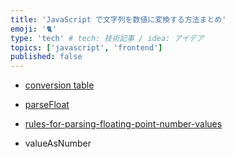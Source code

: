 ```yaml
---
title: 'JavaScript で文字列を数値に変換する方法まとめ'
emoji: '🐈'
type: 'tech' # tech: 技術記事 / idea: アイデア
topics: ['javascript', 'frontend']
published: false
---
```


- [conversion table](https://stackoverflow.com/questions/17106681/parseint-vs-unary-plus-when-to-use-which/17106702#17106702?newreg=6a1d4706ff50425ca16bd5ec2f6e80e0)
- [parseFloat](https://tc39.es/ecma262/multipage/global-object.html#sec-parsefloat-string)
- [rules-for-parsing-floating-point-number-values](https://html.spec.whatwg.org/multipage/common-microsyntaxes.html#rules-for-parsing-floating-point-number-values)

- valueAsNumber
